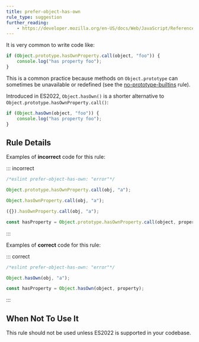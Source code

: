 ```yaml
---
title: prefer-object-has-own
rule_type: suggestion
further_reading:
    - https://developer.mozilla.org/en-US/docs/Web/JavaScript/Reference/Global_Objects/Object/hasOwn
---
```


It is very common to write code like:

```js
if (Object.prototype.hasOwnProperty.call(object, "foo")) {
    console.log("has property foo");
}
```

This is a common practice because methods on `Object.prototype` can sometimes be unavailable or redefined (see the [no-prototype-builtins](no-prototype-builtins) rule).

Introduced in ES2022, `Object.hasOwn()` is a shorter alternative to `Object.prototype.hasOwnProperty.call()`:

```js
if (Object.hasOwn(object, "foo")) {
    console.log("has property foo");
}
```

## Rule Details

Examples of **incorrect** code for this rule:

::: incorrect

```js
/*eslint prefer-object-has-own: "error"*/

Object.prototype.hasOwnProperty.call(obj, "a");

Object.hasOwnProperty.call(obj, "a");

({}).hasOwnProperty.call(obj, "a");

const hasProperty = Object.prototype.hasOwnProperty.call(object, property);
```

:::

Examples of **correct** code for this rule:

::: correct

```js
/*eslint prefer-object-has-own: "error"*/

Object.hasOwn(obj, "a");

const hasProperty = Object.hasOwn(object, property);
```

:::

## When Not To Use It

This rule should not be used unless ES2022 is supported in your codebase.
